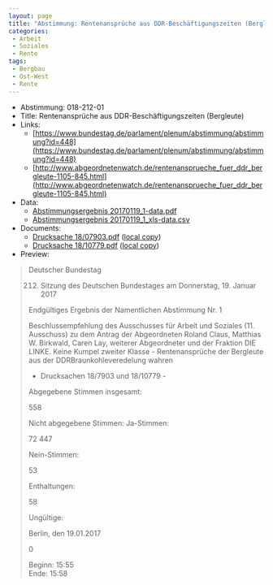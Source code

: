 ```yaml
---
layout: page
title: "Abstimmung: Rentenansprüche aus DDR-Beschäftigungszeiten (Bergleute)"
categories:
 - Arbeit
 - Soziales
 - Rente
tags:
 - Bergbau
 - Ost-West
 - Rente
---
```


* Abstimmung: 018-212-01
* Title: Rentenansprüche aus DDR-Beschäftigungszeiten (Bergleute)
* Links: 
    * [https://www.bundestag.de/parlament/plenum/abstimmung/abstimmung?id=448](https://www.bundestag.de/parlament/plenum/abstimmung/abstimmung?id=448)
    * [http://www.abgeordnetenwatch.de/rentenansprueche_fuer_ddr_bergleute-1105-845.html](http://www.abgeordnetenwatch.de/rentenansprueche_fuer_ddr_bergleute-1105-845.html)
* Data: 
    * [Abstimmungsergebnis 20170119_1-data.pdf](/res/abstimmungsliste/20170119_1-data.pdf)
    * [Abstimmungsergebnis 20170119_1_xls-data.csv](/res/abstimmungsliste/analyses/20170119_1_xls-data.csv)
* Documents: 
    * [Drucksache 18/07903.pdf](http://dip21.bundestag.de/dip21/btd/18/079/1807903.pdf) ([local copy](/res/abstimmungsdaten/018-212-01/1807903.pdf))
    * [Drucksache 18/10779.pdf](http://dip21.bundestag.de/dip21/btd/18/107/1810779.pdf) ([local copy](/res/abstimmungsdaten/018-212-01/1810779.pdf))
* Preview: 
> Deutscher Bundestag
> 
> 212. Sitzung des Deutschen Bundestages
> am Donnerstag, 19. Januar 2017
> 
> Endgültiges Ergebnis der Namentlichen Abstimmung Nr. 1
> 
> Beschlussempfehlung des Ausschusses für Arbeit und Soziales (11. Ausschuss)
> zu dem Antrag der Abgeordneten Roland Claus, Matthias W. Birkwald, Caren Lay, weiterer
> Abgeordneter und der Fraktion DIE LINKE.
> Keine Kumpel zweiter Klasse - Rentenansprüche der Bergleute aus der DDRBraunkohleveredelung wahren
> - Drucksachen 18/7903 und 18/10779 -
> 
> Abgegebene Stimmen insgesamt:
> 
> 558
> 
> Nicht abgegebene Stimmen:
> Ja-Stimmen:
> 
> 72
> 447
> 
> Nein-Stimmen:
> 
> 53
> 
> Enthaltungen:
> 
> 58
> 
> Ungültige:
> 
> Berlin, den 19.01.2017
> 
> 0
> 
> Beginn: 15:55  
> Ende: 15:58
